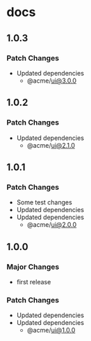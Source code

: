# docs

## 1.0.3

### Patch Changes

- Updated dependencies
  - @acme/ui@3.0.0

## 1.0.2

### Patch Changes

- Updated dependencies
  - @acme/ui@2.1.0

## 1.0.1

### Patch Changes

- Some test changes
- Updated dependencies
- Updated dependencies
  - @acme/ui@2.0.0

## 1.0.0

### Major Changes

- first release

### Patch Changes

- Updated dependencies
- Updated dependencies
  - @acme/ui@1.0.0
